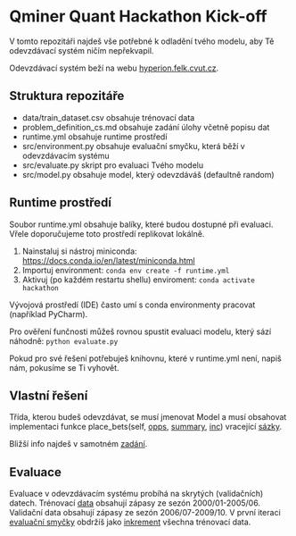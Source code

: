 # Qminer Quant Hackathon Kick-off

V tomto repozitáři najdeš vše potřebné k odladění tvého modelu, aby Tě odevzdávací systém ničím nepřekvapil.

Odevzdávací systém beží na webu [hyperion.felk.cvut.cz](https://hyperion.felk.cvut.cz/).

## Struktura repozitáře
* data/train_dataset.csv obsahuje trénovací data
* problem_definition_cs.md obsahuje zadání úlohy včetně popisu dat
* runtime.yml obsahuje runtime prostředí
* src/environment.py obsahuje evaluační smyčku, která běží v odevzdávacím systému
* src/evaluate.py skript pro evaluaci Tvého modelu
* src/model.py obsahuje model, který odevzdáváš (defaultně random)

## Runtime prostředí

Soubor runtime.yml obsahuje balíky, které budou dostupné při evaluaci. Vřele doporučujeme toto prostředí replikovat lokálně.

1. Nainstaluj si nástroj miniconda: https://docs.conda.io/en/latest/miniconda.html
2. Importuj environment: `conda env create -f runtime.yml`
3. Aktivuj (po každém restartu shellu) enviroment: `conda activate hackathon` 

Vývojová prostředí (IDE) často umí s conda environmenty pracovat (například PyCharm).

Pro ověření funčnosti můžeš rovnou spustit evaluaci modelu, který sází náhodně: `python evaluate.py`

Pokud pro své řešení potřebuješ knihovnu, které v runtime.yml není, napiš nám, pokusíme se Ti vyhovět.

## Vlastní řešení

Třída, kterou budeš odevzdávat, se musí jmenovat Model a musí obsahovat implementaci funkce place_bets(self, [opps](https://github.com/IDA-CTU/QQH2022/blob/master/problem_definition_cs.md#dataframe-s%C3%A1zka%C5%99sk%C3%BDch-p%C5%99%C3%ADle%C5%BEitost%C3%AD), [summary](https://github.com/IDA-CTU/QQH2022/blob/master/problem_definition_cs.md#dataframe-se-shrnut%C3%ADm), [inc](https://github.com/IDA-CTU/QQH2022/blob/master/problem_definition_cs.md#dataframe-inkrement%C3%A1ln%C3%ADch-dat)) vracející [sázky](https://github.com/IDA-CTU/QQH2022/blob/master/problem_definition_cs.md#dataframe-s%C3%A1zek).

Bližší info najdeš v samotném [zadání](https://github.com/IDA-CTU/QQH2022/blob/master/problem_definition_cs.md).

## Evaluace

Evaluace v odevzdávacím systému probíhá na skrytých (validačních) datech. Trénovací [data](https://github.com/IDA-CTU/QQH2022/blob/master/data/training_data.csv) obsahují zápasy ze sezón 2000/01-2005/06.
Validační data obsahují zápasy ze sezón 2006/07-2009/10.
V první iteraci [evaluační smyčky](https://github.com/IDA-CTU/QQH2022/blob/master/src/environment.py#L37) obdržíš jako [inkrement](https://github.com/IDA-CTU/QQH2022/blob/master/problem_definition_cs.md#dataframe-inkrement%C3%A1ln%C3%ADch-dat) všechna trénovací data.
